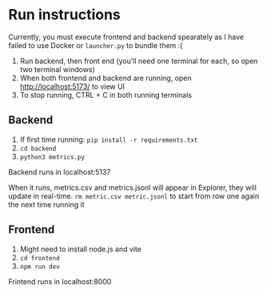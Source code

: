 # Run instructions
Currently, you must execute frontend and backend spearately as I have failed to use Docker or `launcher.py` to bundle them :(

1. Run backend, then front end (you'll need one terminal for each, so open two terminal windows)
2. When both frontend and backend are running, open [http://localhost:5173/](url) to view UI
3. To stop running, CTRL + C in both running terminals

## Backend
1. If first time running: `pip install -r requirements.txt`
2. `cd backend`
3. `python3 metrics.py`

Backend runs in localhost:5137

When it runs, metrics.csv and metrics.jsonl will appear in Explorer, they will update in real-time.
`rm metric.csv metric.jsonl` to start from row one again the next time running it

## Frontend
1. Might need to install node.js and vite
1. `cd frontend`
2. `npm run dev`

Frintend runs in localhost:8000


